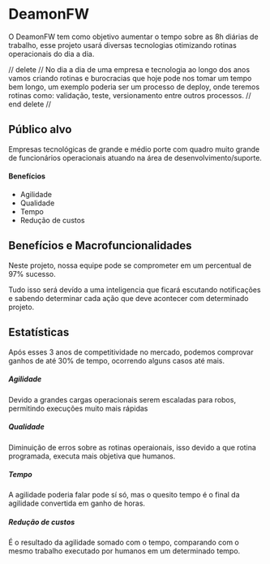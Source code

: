 # DeamonFW

O DeamonFW tem como objetivo aumentar o tempo sobre as 8h diárias de trabalho, esse projeto usará diversas tecnologias otimizando rotinas operacionais do dia a dia.

// delete //
No dia a dia de uma empresa e tecnologia ao longo dos anos vamos criando rotinas e burocracias que hoje pode nos tomar um tempo bem longo, um exemplo poderia ser um processo de deploy, onde teremos rotinas como: validação, teste, versionamento entre outros processos.
// end delete //

## Público alvo
Empresas tecnológicas de grande e médio porte com quadro muito grande de funcionários operacionais atuando na área de desenvolvimento/suporte.

#### Benefícios
* Agilidade
* Qualidade
* Tempo
* Redução de custos

## Benefícios e Macrofuncionalidades
Neste projeto, nossa equipe pode se comprometer em um percentual de 97% sucesso.

Tudo isso será devído a uma inteligencia que ficará escutando notificações e sabendo determinar cada ação que deve acontecer com determinado projeto.

## Estatísticas
Após esses 3 anos de competitividade no mercado, podemos comprovar ganhos de até 30% de tempo, ocorrendo alguns casos até mais.

##### Agilidade
Devido a grandes cargas operacionais serem escaladas para robos, permitindo execuções muito mais rápidas

##### Qualidade
Diminuição de erros sobre as rotinas operaionais, isso devido a que rotina programada, executa mais objetiva que humanos.

##### Tempo
A agilidade poderia falar pode sí só, mas o quesito tempo é o final da agilidade convertida em ganho de horas. 

##### Redução de custos
É o resultado da agilidade somado com o tempo, comparando com o mesmo trabalho executado por humanos em um determinado tempo.